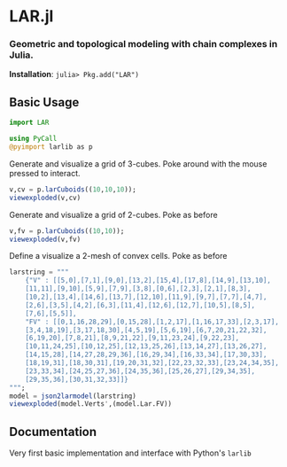 # LAR.jl
### Geometric and topological modeling with chain complexes in Julia.


**Installation**: `julia> Pkg.add("LAR")`


## Basic Usage

```julia
import LAR

using PyCall
@pyimport larlib as p
```

Generate and visualize a grid of 3-cubes. Poke around with the mouse pressed 
to interact.
```julia
v,cv = p.larCuboids((10,10,10));
viewexploded(v,cv)
```

Generate and visualize a grid of 2-cubes. Poke as before
```julia
v,fv = p.larCuboids((10,10));
viewexploded(v,fv)
```

Define a visualize a 2-mesh of convex cells. Poke as before
```julia
larstring = """
	{"V" : [[5,0],[7,1],[9,0],[13,2],[15,4],[17,8],[14,9],[13,10],
	[11,11],[9,10],[5,9],[7,9],[3,8],[0,6],[2,3],[2,1],[8,3],
	[10,2],[13,4],[14,6],[13,7],[12,10],[11,9],[9,7],[7,7],[4,7],
	[2,6],[3,5],[4,2],[6,3],[11,4],[12,6],[12,7],[10,5],[8,5],
	[7,6],[5,5]],
	"FV" : [[0,1,16,28,29],[0,15,28],[1,2,17],[1,16,17,33],[2,3,17],
	[3,4,18,19],[3,17,18,30],[4,5,19],[5,6,19],[6,7,20,21,22,32],
	[6,19,20],[7,8,21],[8,9,21,22],[9,11,23,24],[9,22,23],
	[10,11,24,25],[10,12,25],[12,13,25,26],[13,14,27],[13,26,27],
	[14,15,28],[14,27,28,29,36],[16,29,34],[16,33,34],[17,30,33],
	[18,19,31],[18,30,31],[19,20,31,32],[22,23,32,33],[23,24,34,35],
	[23,33,34],[24,25,27,36],[24,35,36],[25,26,27],[29,34,35],
	[29,35,36],[30,31,32,33]]}
""";
model = json2larmodel(larstring)
viewexploded(model.Verts',(model.Lar.FV))
```

## Documentation

Very first basic implementation and interface with Python's `larlib`